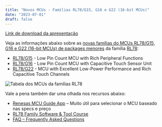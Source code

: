 ```yaml
---
title: "Novos MCUs - Famílias RL78/G15, G16 e G22 (16-bit MCUs)"
date: "2023-07-01"
draft: false
---
```


[Link de download da apresentação](../assets/material/RL78_G15_G16_Introduction.pdf)

Veja as informações abaixo sobre as [novas famílias do MCUs RL78/G15, G16 e G22 (16-bit MCUs) de packages menores](https://www.renesas.com/us/en/about/press-room/renesas-introduces-low-power-rl78g15-mcu-smallest-8-pin-package-option-available-within-rl78-family) da família [RL78](https://www.renesas.com/us/en/products/microcontrollers-microprocessors/rl78-low-power-8-16-bit-mcus):

- [RL78/G15](https://www.renesas.com/us/en/products/microcontrollers-microprocessors/rl78-low-power-8-16-bit-mcus/rl78g15-compact-low-pin-count-microcontrollers-rich-peripheral-functions-general-purpose-applications) - Low Pin Count MCU with Rich Peripheral Functions
- [RL78/G16](https://www.renesas.com/us/en/products/microcontrollers-microprocessors/rl78-low-power-8-16-bit-mcus/rl78g16-compact-low-pin-count-microcontrollers-capacitive-touch-sensor-unit-ideal-home-appliances-and-high) - Low Pin Count MCU with Capacitive Touch Sensor Unit
- [RL78/G22](https://www.renesas.com/us/en/products/microcontrollers-microprocessors/rl78-low-power-8-16-bit-mcus/rl78g22-general-purpose-microcontrollers-excellent-low-power-performance-and-rich-capacitive-touch-channels) - MCU with Excellent Low-Power Performance and Rich Capacitive Touch Channels


![Tabela dos MCUs da famílias RL78](../assets/img/RL78_G15_G16_table.png "Tabela dos MCUs da famílias RL78")

Vale a pena também dar uma olhada nos recursos abaixo:
- [Renesas MCU Guide App](https://www.renesas.com/us/en/products/microcontrollers-microprocessors/renesas-mcu-guide-app) – Muito útil para selecionar o MCU baseado nas specs e preço
- [RL78 Family Software & Tool Course](https://www.renesas.com/br/en/software-tool/rl78-software-tool-course)
- [FAQ – Frequently Asked Questions](https://en-support.renesas.com/knowledgeBase/category/31025)
